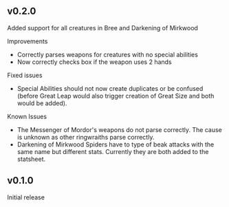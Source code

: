 ## v0.2.0
Added support for all creatures in Bree and Darkening of Mirkwood

Improvements
* Correctly parses weapons for creatures with no special abilities
* Now correctly checks box if the weapon uses 2 hands

Fixed issues
* Special Abilities should not now create duplicates or be confused (before Great Leap would also trigger creation of Great Size and both would be added).

Known Issues
* The Messenger of Mordor's weapons do not parse correctly. The cause is unknown as other ringwraiths parse correctly.
* Darkening of Mirkwood Spiders have to type of beak attacks with the same name but different stats. Currently they are both added to the statsheet.

## v0.1.0

Initial release
